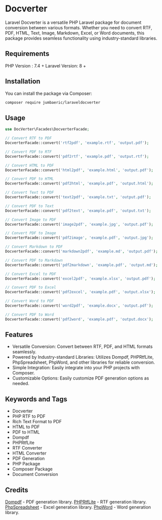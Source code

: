 # Docverter

Laravel Docverter is a versatile PHP Laravel package for document conversion between various formats. Whether you need to convert RTF, PDF, HTML, Text, Image, Markdown, Excel, or Word documents, this package provides seamless functionality using industry-standard libraries.

## Requirements
PHP Version : 7.4 +
Laravel Version: 8 +

## Installation

You can install the package via Composer:

```bash
composer require jumbaeric/laraveldocverter
```

## Usage

```php
use DocVerter\Facades\DocverterFacade;

// Convert RTF to PDF
DocverterFacade::convert('rtf2pdf', 'example.rtf', 'output.pdf');

// Convert PDF to RTF
DocverterFacade::convert('pdf2rtf', 'example.pdf', 'output.rtf');

// Convert HTML to PDF
DocverterFacade::convert('html2pdf', 'example.html', 'output.pdf');

// Convert PDF to HTML
DocverterFacade::convert('pdf2html', 'example.pdf', 'output.html');

// Convert Text to PDF
DocverterFacade::convert('text2pdf', 'example.txt', 'output.pdf');

// Convert PDF to Text
DocverterFacade::convert('pdf2text', 'example.pdf', 'output.txt');

// Convert Image to PDF
DocverterFacade::convert('image2pdf', 'example.jpg', 'output.pdf');

// Convert PDF to Image
DocverterFacade::convert('pdf2image', 'example.pdf', 'output.jpg');

// Convert Markdown to PDF
DocverterFacade::convert('markdown2pdf', 'example.md', 'output.pdf');

// Convert PDF to Markdown
DocverterFacade::convert('pdf2markdown', 'example.pdf', 'output.md');

// Convert Excel to PDF
DocverterFacade::convert('excel2pdf', 'example.xlsx', 'output.pdf');

// Convert PDF to Excel
DocverterFacade::convert('pdf2excel', 'example.pdf', 'output.xlsx');

// Convert Word to PDF
DocverterFacade::convert('word2pdf', 'example.docx', 'output.pdf');

// Convert PDF to Word
DocverterFacade::convert('pdf2word', 'example.pdf', 'output.docx');
```

## Features

- Versatile Conversion: Convert between RTF, PDF, and HTML formats seamlessly.
- Powered by Industry-standard Libraries: Utilizes Dompdf, PHPRtfLite, PhpSpreadsheet, PhpWord, and other libraries for reliable conversion.
- Simple Integration: Easily integrate into your PHP projects with Composer.
- Customizable Options: Easily customize PDF generation options as needed.

## Keywords and Tags
- Docverter
- PHP RTF to PDF
- Rich Text Format to PDF
- HTML to PDF
- PDF to HTML
- Dompdf
- PHPRtfLite
- RTF Converter
- HTML Converter
- PDF Generation
- PHP Package
- Composer Package
- Document Conversion

## Credits
<a href="https://github.com/dompdf/dompdf">Dompdf</a> - PDF generation library.
<a href="https://github.com/phprtflite/phprtflite">PHPRtfLite</a> - RTF generation library.
<a target="_new" rel="noreferrer" href="https://github.com/PHPOffice/phpspreadsheet">PhpSpreadsheet</a> - Excel generation library.
<a target="_new" rel="noreferrer" href="https://github.com/PHPOffice/PHPWord">PhpWord</a> - Word generation library.